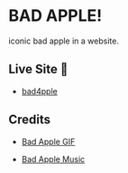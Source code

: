 # BAD APPLE!

iconic bad apple in a website.

## Live Site :rocket:

- [bad4pple](https://zshaian.github.io/bad4pple/)

## Credits

- [Bad Apple GIF](https://www.reddit.com/r/badapple/comments/1evznpv/bad_apple_but_its_a_gif_full_version/)

- [Bad Apple Music](https://www.youtube.com/watch?v=FtutLA63Cp8)
